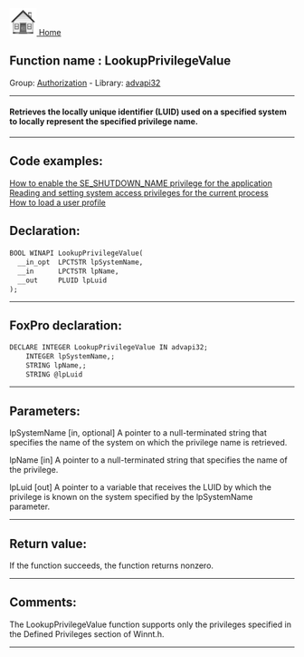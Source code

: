 [<img src="../../images/home.png"> Home ](https://github.com/VFPX/Win32API)  

## Function name : LookupPrivilegeValue
Group: [Authorization](../../functions_group.md#Authorization)  -  Library: [advapi32](../../Libraries.md#advapi32)  
***  


#### Retrieves the locally unique identifier (LUID) used on a specified system to locally represent the specified privilege name.
***  


## Code examples:
[How to enable the SE_SHUTDOWN_NAME privilege for the application](../../samples/sample_552.md)  
[Reading and setting system access privileges for the current process](../../samples/sample_554.md)  
[How to load a user profile](../../samples/sample_602.md)  

## Declaration:
```foxpro  
BOOL WINAPI LookupPrivilegeValue(
  __in_opt  LPCTSTR lpSystemName,
  __in      LPCTSTR lpName,
  __out     PLUID lpLuid
);  
```  
***  


## FoxPro declaration:
```foxpro  
DECLARE INTEGER LookupPrivilegeValue IN advapi32;
	INTEGER lpSystemName,;
	STRING lpName,;
	STRING @lpLuid  
```  
***  


## Parameters:
lpSystemName [in, optional]
A pointer to a null-terminated string that specifies the name of the system on which the privilege name is retrieved.

lpName [in]
A pointer to a null-terminated string that specifies the name of the privilege.

lpLuid [out]
A pointer to a variable that receives the LUID by which the privilege is known on the system specified by the lpSystemName parameter.  
***  


## Return value:
If the function succeeds, the function returns nonzero.  
***  


## Comments:
The LookupPrivilegeValue function supports only the privileges specified in the Defined Privileges section of Winnt.h.  
  
***  

